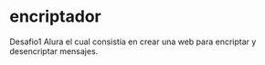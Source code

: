 # encriptador
Desafio1 Alura el cual consistía en crear una web para encriptar y desencriptar mensajes.
